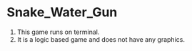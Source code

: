 # Snake_Water_Gun
1. This game runs on terminal. 
2. It is a logic based game and does not have any graphics.
